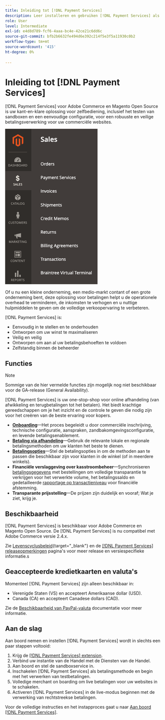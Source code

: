 ```yaml
---
title: Inleiding tot [!DNL Payment Services]
description: Leer installeren en gebruiken [!DNL Payment Services] als een handige, robuuste en veilige oplossing voor de verwerking van betalingen voor uw Adobe Commerce- en Magento Open Source-websites.
role: User
level: Intermediate
exl-id: e4d8d789-fcf6-4aaa-bc4e-42ce21c6dd6c
source-git-commit: bfb2b6632fe494d6e392c214f5e3f5a11930c0b2
workflow-type: tm+mt
source-wordcount: '415'
ht-degree: 0%

---
```


# Inleiding tot [!DNL Payment Services]

[!DNL Payment Services] voor Adobe Commerce en Magento Open Source is uw kant-en-klare oplossing voor zelfbediening, inclusief het testen van sandboxen en een eenvoudige configuratie, voor een robuuste en veilige betalingsverwerking voor uw commerciële websites.

![[!DNL Payment Services] extensiebeheerweergave](assets/admin-view.png)

Of u nu een kleine onderneming, een medio-markt contant of een grote onderneming bent, deze oplossing voor betalingen helpt u de operationele overhead te verminderen, de inkomsten te verhogen en u nuttige hulpmiddelen te geven om de volledige verkoopervaring te verbeteren.

[!DNL Payment Services] is:

* Eenvoudig in te stellen en te onderhouden
* Ontworpen om uw winst te maximaliseren
* Veilig en veilig
* Ontworpen om aan al uw betalingsbehoeften te voldoen
* Zelfstandig binnen de beheerder

## Functies

>[!NOTE]
>
>Sommige van de hier vermelde functies zijn mogelijk nog niet beschikbaar voor de GA-release (General Availability).

[!DNL Payment Services] is uw one-stop-shop voor online afhandeling (van afwikkeling en terugbetalingen tot het betalen). Het biedt krachtige gereedschappen om je het inzicht en de controle te geven die nodig zijn voor het creëren van de beste ervaring voor kopers.

* [**Onboarding**](onboard.md)—Het proces begeleidt u door commerciële inschrijving, technische configuratie, aanspraken, zandbakomgevingsconfiguratie, en levende betalingsenablement.
* [**Betaling via afhandeling**](configure-dashboard.md)—Gebruik de relevante lokale en regionale betalingsmethoden om uw klanten het beste te dienen.
* [**Betalingsopties**](payments-options.md)—Stel de betalingsopties in om de methoden aan te passen die beschikbaar zijn voor klanten in de winkel (of in meerdere winkels).
* **Financiële verslaggeving over kasstroombeheer**—Synchroniseren [betalingsgegevens](order-payment-status.md) met bestellingen om volledige transparantie te verkrijgen voor het verwerkte volume, het betalingssaldo en gedetailleerde [rapportage op transactieniveau](payouts.md) voor financiële afstemming.
* **Transparante prijsstelling**—De prijzen zijn duidelijk en vooraf; Wat je ziet, krijg je.

## Beschikbaarheid

[!DNL Payment Services] is beschikbaar voor Adobe Commerce en Magento Open Source. De [!DNL Payment Services] is nu compatibel met Adobe Commerce versie 2.4.x.

Zie [Levenscyclusbeleid](https://devdocs.magento.com/release/lifecycle-policy.html){target=&quot;_blank&quot;} en de [[!DNL Payment Services] releaseopmerkingen](release-notes.md) pagina&#39;s voor meer release en versiespecifieke informatie.s

## Geaccepteerde kredietkaarten en valuta&#39;s

Momenteel [!DNL Payment Services] zijn alleen beschikbaar in:

* Verenigde Staten (VS) en accepteert Amerikaanse dollar (USD).
* Canada (CA) en accepteert Canadese dollars (CAD).

Zie de [Beschikbaarheid van PayPal-valuta](https://developer.paypal.com/docs/platforms/checkout/reference/country-availability-advanced-cards/) documentatie voor meer informatie.

## Aan de slag

Aan boord nemen en instellen [!DNL Payment Services] wordt in slechts een paar stappen voltooid:

1. Krijg de [[!DNL Payment Services] extension](install.md).
1. Verbind uw instantie van de Handel met de Diensten van de Handel.
1. Aan boord en stel de sandboxservice in.
1. Inschakelen [!DNL Payment Services] als betalingsmethode en begin met het verwerken van testbetalingen.
1. Volledige merchant on boarding om live betalingen voor uw websites in te schakelen.
1. Activeren [!DNL Payment Services] in de live-modus beginnen met de verwerking van rechtstreekse betalingen.

Voor de volledige instructies en het instapproces gaat u naar [Aan boord [!DNL Payment Services]](onboard.md).
